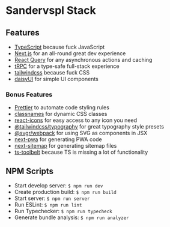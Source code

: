 # Sandervspl Stack

## Features
* [TypeScript](https://www.typescriptlang.org/) because fuck JavaScript
* [Next.js](https://nextjs.org/) for an all-round great dev experience
* [React Query](https://react-query.tanstack.com/overview) for any asynchronous actions and caching
* [tRPC](https://trpc.io/) for a type-safe full-stack experience
* [tailwindcss](https://tailwindcss.com/) because fuck CSS
* [daisyUI](https://daisyui.com/) for simple UI components

### Bonus Features
* [Prettier](https://prettier.io/) to automate code styling rules
* [classnames](https://www.npmjs.com/package/classnames) for dynamic CSS classes
* [react-icons](https://react-icons.github.io/react-icons) for easy access to any icon you need
* [@tailwindcss/typography](https://tailwindcss.com/docs/typography-plugin) for great typography style presets
* [@svgr/webpack](https://www.npmjs.com/package/@svgr/webpack) for using SVG as components in JSX
* [next-pwa](https://www.npmjs.com/package/next-pwa) for generating PWA code
* [next-sitemap](https://www.npmjs.com/package/next-sitemap) for generating sitemap files
* [ts-toolbelt](https://millsp.github.io/ts-toolbelt/4.2.1/) because TS is missing a lot of functionality

## NPM Scripts
* Start develop server: `$ npm run dev`
* Create production build: `$ npm run build`
* Start server: `$ npm run server`
* Run ESLint: `$ npm run lint`
* Run Typechecker: `$ npm run typecheck`
* Generate bundle analysis: `$ npm run analyzer`
